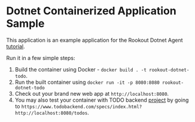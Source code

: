 # Dotnet Containerized Application Sample

This application is an example application for the Rookout Dotnet Agent [tutorial](https://docs.rookout.com/docs/dotnet-container-tutorial/).

Run it in a few simple steps:
1. Build the container using Docker - `docker build . -t rookout-dotnet-todo`.
2. Run the built container using `docker run -it -p 8080:8080 rookout-dotnet-todo`
3. Check out your brand new web app at `http://localhost:8080`.
4. You may also test your container with TODO backend [project](https://todobackend.com/) by going to `https://www.todobackend.com/specs/index.html?http://localhost:8080/todos`.
